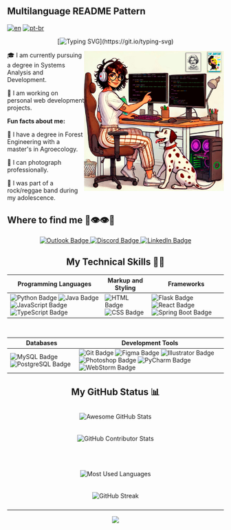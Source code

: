 ## Multilanguage README Pattern

[![en](https://img.shields.io/badge/lang-en-red.svg)](README.md) [![pt-br](https://img.shields.io/badge/lang-pt--br-limegreen.svg)](README.pt-br.md)

<div align="center">
  
[![Typing SVG](https://readme-typing-svg.demolab.com?font=Fira+Code&pause=1000&color=6E3FF7&random=false&width=435&lines=Hello%2C+welcome!+My+name+is+Maeli.;I+am+a+FullStack+developer!)](https://git.io/typing-svg)
</div>

<img src="assets/images/capa.png" alt="illustration of a computer" min-width="325px" max-width="325px" width="325px" align="right">

🎓 I am currently pursuing a degree in Systems Analysis and Development.

💼 I am working on personal web development projects.

**Fun facts about me:**

🌳 I have a degree in Forest Engineering with a master's in Agroecology.

📸 I can photograph professionally.

🎤 I was part of a rock/reggae band during my adolescence.

<h2>Where to find me <span>🍃👁👁🍃</span></h2>

<div align="center">
  <a href="mailto:maeli.palharini@hotmail.com" title="Outlook">
    <img src="https://img.shields.io/badge/-Outlook-0078D4?style=for-the-badge&labelColor=0078D4&logo=microsoftoutlook&logoColor=white" alt="Outlook Badge" />
  </a>
  <a href="https://discord.gg/6MmJtVPp" title="Discord">
    <img src="https://img.shields.io/badge/Discord-%237289DA.svg?logo=discord&logoColor=white&style=for-the-badge" alt="Discord Badge" />
  </a>
  <a href="https://linkedin.com/in/maeli-palharini/" title="LinkedIn">
    <img src="https://img.shields.io/badge/LinkedIn-%230077B5.svg?logo=linkedin&logoColor=white&style=for-the-badge" alt="LinkedIn Badge" />
  </a>
</div>

<div align="left">

<div align="center">

<div align="center">

## My Technical Skills 👩‍💻

| Programming Languages | Markup and Styling | Frameworks |
| --------------------- | ------------------ | ---------- |
| ![Python Badge](https://img.shields.io/badge/Python-000?style=for-the-badge&logo=python&logoColor=30A3DC) ![Java Badge](https://img.shields.io/badge/Java-000?style=for-the-badge&logo=openjdk&logoColor=30A3DC) ![JavaScript Badge](https://img.shields.io/badge/JavaScript-000?style=for-the-badge&logo=javascript&logoColor=30A3DC) ![TypeScript Badge](https://img.shields.io/badge/TypeScript-000?style=for-the-badge&logo=typescript&logoColor=30A3DC) | ![HTML Badge](https://img.shields.io/badge/HTML-000?style=for-the-badge&logo=html5&logoColor=30A3DC) ![CSS Badge](https://img.shields.io/badge/CSS-000?style=for-the-badge&logo=css3&logoColor=30A3DC) | ![Flask Badge](https://img.shields.io/badge/Flask-000?style=for-the-badge&logo=flask&logoColor=30A3DC) ![React Badge](https://img.shields.io/badge/React-000?style=for-the-badge&logo=react&logoColor=30A3DC) ![Spring Boot Badge](https://img.shields.io/badge/Spring_Boot-000?style=for-the-badge&logo=springboot&logoColor=30A3DC) |

<br/>

| Databases | Development Tools |
| --------- | ------------------ |
| ![MySQL Badge](https://img.shields.io/badge/MySQL-000?style=for-the-badge&logo=mysql&logoColor=30A3DC) ![PostgreSQL Badge](https://img.shields.io/badge/PostgreSQL-000?style=for-the-badge&logo=postgresql&logoColor=30A3DC) | ![Git Badge](https://img.shields.io/badge/Git-000?style=for-the-badge&logo=git&logoColor=30A3DC) ![Figma Badge](https://img.shields.io/badge/Figma-000?style=for-the-badge&logo=figma&logoColor=30A3DC) ![Illustrator Badge](https://img.shields.io/badge/Illustrator-000?style=for-the-badge&logo=adobeillustrator&logoColor=30A3DC) ![Photoshop Badge](https://img.shields.io/badge/Photoshop-000?style=for-the-badge&logo=adobephotoshop&logoColor=30A3DC) ![PyCharm Badge](https://img.shields.io/badge/PyCharm-000?style=for-the-badge&logo=pycharm&logoColor=30A3DC) ![WebStorm Badge](https://img.shields.io/badge/WebStorm-000?style=for-the-badge&logo=webstorm&logoColor=30A3DC) |

</div>

## My GitHub Status 📊

<div align="center">

  <img src="https://awesome-github-stats.azurewebsites.net/user-stats/MaeliPalharini?cardType=github&Background=0D1117&Text=00BFBF&Title=9C55DF&Border=6932f5&Ring=C77DFF" 
       alt="Awesome GitHub Stats" width="45%" style="margin: 10px;" />
  
  <img src="https://github-contributor-stats.vercel.app/api?username=MaeliPalharini&limit=5&theme=radical&combine_all_yearly_contributions=true&bg_color=0d1117&title_color=9C55DF&text_color=00BFBF&border_color=6932f5" 
       alt="GitHub Contributor Stats" width="45%" style="margin: 10px;" />

  <br/>

  <img src="https://github-readme-stats.vercel.app/api/top-langs/?username=MaeliPalharini&layout=compact&hide_border=false&bg_color=0d1117&title_color=9C55DF&text_color=00BFBF&border_color=6932f5" 
       alt="Most Used Languages" width="45%" style="margin: 10px;" />
  
  <img src="https://github-readme-streak-stats.herokuapp.com/?user=MaeliPalharini&theme=radical&background=0d1117&border=6932f5&stroke=6932f5&ring=C77DFF&fire=C77DFF&currStreakLabel=00BFBF&sideNums=00BFBF&currStreakNum=00BFBF&dates=00BFBF" 
       alt="GitHub Streak" width="45%" style="margin: 10px;" />

</div>



---
<div align="center">
  
[![](https://visitcount.itsvg.in/api?id=MaeliPalharini&icon=10&color=11)](https://visitcount.itsvg.in)
</div>
